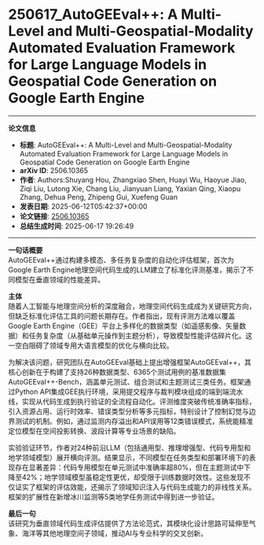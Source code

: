 # 250617_AutoGEEval++: A Multi-Level and Multi-Geospatial-Modality Automated Evaluation Framework for Large Language Models in Geospatial Code Generation on Google Earth Engine

---
**论文信息**

- **标题**: AutoGEEval++: A Multi-Level and Multi-Geospatial-Modality Automated Evaluation Framework for Large Language Models in Geospatial Code Generation on Google Earth Engine
- **arXiv ID**: 2506.10365
- **作者**: Authors:Shuyang Hou, Zhangxiao Shen, Huayi Wu, Haoyue Jiao, Ziqi Liu, Lutong Xie, Chang Liu, Jianyuan Liang, Yaxian Qing, Xiaopu Zhang, Dehua Peng, Zhipeng Gui, Xuefeng Guan
- **发表日期**: 2025-06-12T05:42:37+00:00
- **论文链接**: [2506.10365](https://arxiv.org/abs/2506.10365)
- **总结生成时间**: 2025-06-17 19:26:49

---

**一句话概要**  
AutoGEEval++通过构建多模态、多任务复杂度的自动化评估框架，首次为Google Earth Engine地理空间代码生成的LLM建立了标准化评测基准，揭示了不同模型在垂直领域的性能差异。

**主体**  
随着人工智能与地理空间分析的深度融合，地理空间代码生成成为关键研究方向，但缺乏标准化评估工具的问题长期存在。作者指出，现有评测方法难以覆盖Google Earth Engine（GEE）平台上多样化的数据类型（如遥感影像、矢量数据）和任务复杂度（从基础单元操作到主题分析），导致模型性能评估碎片化。这一空白阻碍了领域专用大语言模型的优化与横向比较。

为解决该问题，研究团队在AutoGEEval基础上提出增强框架AutoGEEval++，其核心创新在于构建了支持26种数据类型、6365个测试用例的基准数据集AutoGEEval++-Bench，涵盖单元测试、组合测试和主题测试三类任务。框架通过Python API集成GEE执行环境，采用提交程序与裁判模块组成的端到端流水线，实现从代码生成到执行验证的全流程自动化。评测维度突破传统准确率指标，引入资源占用、运行时效率、错误类型分析等多元指标，特别设计了控制幻觉与边界测试的机制。例如，通过监测内存溢出和API误用等12类错误模式，系统能精准定位模型在空间投影转换、波段计算等专业场景的缺陷。

实验验证环节，作者对24种前沿LLM（包括通用型、推理增强型、代码专用型和地学领域模型）展开横向评测。结果显示，不同模型在任务类型和部署环境下的表现存在显著差异：代码专用模型在单元测试中准确率超80%，但在主题测试中下降至42%；地学领域模型虽稳定性更优，却受限于训练数据时效性。这些发现不仅证实了框架的评估效能，还揭示了领域知识注入与代码生成能力的非线性关系。框架的扩展性在新增冰川监测等5类地学任务测试中得到进一步验证。

**最后一句**  
该研究为垂直领域代码生成评估提供了方法论范式，其模块化设计思路可延伸至气象、海洋等其他地理空间子领域，推动AI与专业科学的交叉创新。